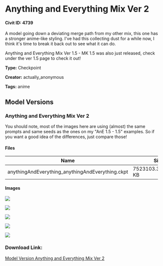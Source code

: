 # Anything and Everything Mix Ver 2

#### Civit ID: 4739

<p>A model going down a deviating merge path from my other mix, this one has a stronger anime-like styling. I've had this collecting dust for a while now, I think it's time to break it back out to see what it can do.</p><p></p><p>Anything and Everything Mix Ver 1.5 - MK 1.5 was also just released, check  under the ver 1.5 page to check it out!</p>

**Type:** Checkpoint

**Creator:** actually_anonymous

**Tags:** anime

## Model Versions

### Anything and Everything Mix Ver 2

<p>You should note, most of the images here are using (almost) the same prompts and same seeds as the ones on my "AnE 1.5 - 1.5" examples. So if you want a good idea of the differences, just compare those!</p>

#### Files

| Name | Size | Type | Format | Download Url | AutoV1 | AutoV2 | SHA256 | CRC32 | BLAKE3 |
| --- | --- | --- | --- | --- | --- | --- | --- | --- | --- |
| anythingAndEverything_anythingAndEverything.ckpt | 7523103.376953125 KB | Model | PickleTensor | https://civitai.com/api/download/models/5420 | 98539064 | 316AB07458 | 316AB07458C7652413FE35146F261B88C1FC01AEEC032024B9CC0A88D331B042 | 55084B46 | 7693A542DE6634C7488AE5E2C8BB482071B4FAEF86ADFB55686DDC083EBC129C |

#### Images

<p><img src="https://image.civitai.com/xG1nkqKTMzGDvpLrqFT7WA/7048315a-3da2-4a90-7171-91a3d0ffa400/width=450/42747.jpeg" /></p>

<p><img src="https://image.civitai.com/xG1nkqKTMzGDvpLrqFT7WA/3b6ab6f8-075b-4d17-6c37-b69cdf5b4000/width=450/42751.jpeg" /></p>

<p><img src="https://image.civitai.com/xG1nkqKTMzGDvpLrqFT7WA/3e4a048a-9542-40bc-d3fc-c7b88645ac00/width=450/42750.jpeg" /></p>

<p><img src="https://image.civitai.com/xG1nkqKTMzGDvpLrqFT7WA/dff26b5f-725a-4c20-6160-b035862cf100/width=450/42749.jpeg" /></p>

<p><img src="https://image.civitai.com/xG1nkqKTMzGDvpLrqFT7WA/7a90f8f8-fdee-4e9b-9dd5-a4fb73379300/width=450/42748.jpeg" /></p>

### Download Link:

[Model Version Anything and Everything Mix Ver 2](https://civitai.com/api/download/models/5420)

